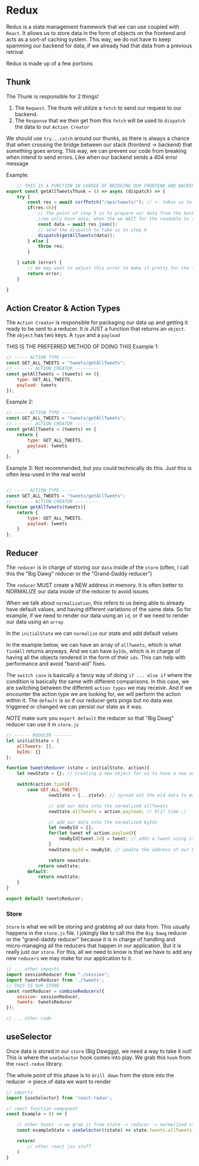 # Redux

Redux is a state management framework that we can use coupled with `React`. It allows us to store data in the form of objects on the frontend and acts as a sort-of caching system. This way, we do not have to keep spamming our backend for data, if we already had that data from a previous retrival

Redux is made up of a few portions


## Thunk

The Thunk is responsible for 2 things!
1. The `Request`. The thunk will utilize a `fetch` to send our request to our backend.
2. The `Response` that we then get from this `fetch` will be used to `dispatch` the data to our `Action Creator`

We should use `try...catch` around our thunks, as there is always a chance that when crossing the bridge between our stack (frontend -> backend) that something goes wrong. This way, we can prevent our code from breaking when intend to send errors. Like when our backend sends a 404 error message


Example:

```js
    // THIS IS A FUNCTION IN CHARGE OF BRIDGING OUR FRONTEND AND BACKEND
export const getAllTweetsThunk = () => async (dispatch) => {
    try {
        const res = await csrfFetch("/api/tweets/"); // <- takes us to step 4
        if(res.ok){
            // The point of step 5 is to prepare our data from the backend to be stored (cached)
            //we only have data, when the we WAIT for the readable to stream to be read
            const data = await res.json();
            // send the dispatch to take us to step 6
            dispatch(getAllTweets(data));
        } else {
            throw res;
        }

    } catch (error) {
        // We may want to adjust this error to make it pretty for the frontend to display
        return error;
    }

}

```

## Action Creator & Action Types

The `Action Creator` is responsible for packaging our data up and getting it ready to be sent to a reducer. It is JUST a function that returns an `object`. The `object` has two keys. A `type` and a `payload`

THIS IS THE PREFERRED METHOD OF DOING THIS
Example 1:

```js
// ----- ACTION TYPE -----
const GET_ALL_TWEETS = "tweets/getAllTweets";
// ------- ACTION CREATOR ---------
const getAllTweets = (tweets) => ({
    type: GET_ALL_TWEETS,
    payload: tweets
});

```

Example 2:

```js
// ----- ACTION TYPE -----
const GET_ALL_TWEETS = "tweets/getAllTweets";
// ------- ACTION CREATOR ---------
const getAllTweets = (tweets) => {
    return {
        type: GET_ALL_TWEETS,
        payload: tweets
    }
};


```



Example 3:  Not recommended, but you could technically do this. Just this is often less-used in the real world

```js

// ----- ACTION TYPE -----
const GET_ALL_TWEETS = "tweets/getAllTweets";
// ------- ACTION CREATOR ---------
function getAllTweets(tweets){
    return {
        type: GET_ALL_TWEETS,
        payload: tweets
    }
};


```



## Reducer

The `reducer` is in charge of storing our `data` inside of the `store` (often, I call this the "Big Dawg" reducer or the "Grand-Daddy reducer")

The `reducer` MUST create a NEW address in memory. It is often better to NORMALIZE our data inside of the reducer to avoid issues.


When we talk about `normalization`, this refers to us being able to already have default values, and having different variations of the same data. So for example, if we need to render our data using an `id`, or if we need to render our data using an `array`

In the `initialState` we can `normalize` our state and add default values

In the example below, we can have an array of `allTweets`, which is what `findAll` returns anyways. And we can have `byIds`, which is in charge of having all the objects rendered in the form of their `ids`. This can help with performance and avoid "band-aid" fixes.

The `switch case` is basically a fancy way of doing `if ... else if` where the condition is basically the same with different comparisons. In this case, we are switching between the different `action types` we may receive. And if we encounter the action type we are looking for, we will perform the action within it. The `default` is so if our reducer gets pings but no data was triggered or changed we can persist our state as it was.

*NOTE* make sure you `export default` the reducer so that "Big Dawg" reducer can use it in `store.js`


```js
// ------ REDUCER -------
let initialState = {
    allTweets: [],
    byIds: {}
};

function tweetsReducer (state = initialState, action){
    let newState = {}; // Creating a new object for us to have a new address in memory

    switch(action.type){
        case GET_ALL_TWEETS:
                newState = {...state}; // spread out the old data to make a clone of the state

                // add our data into the normalized allTweets
                newState.allTweets = action.payload; // O(1) time ;)

                // add our data into the normalized byIds
                let newById = {};
                for(let tweet of action.payload){
                    newById[tweet.id] = tweet; // adds a tweet using it's unique id as a key
                }
                newState.byId = newById; // update the address of our byId object

                return newstate;
            return newState;
        default:
            return newState;
    }
}

export default tweetsReducer;


```


### Store

`Store` is what we will be storing and grabbing all our data from. This usually happens in the `store.js` file. I jokingly like to call this the `Big Dawg` reducer or the "grand-daddy reducer" because it is in charge of handling and micro-managing all the reducers that happen in our application. But it is really just our `store`. For this, all we need to know is that we have to add any new `reducers` we may make for our application to it.

```js
// ... other imports
import sessionReducer from "./session";
import tweetsReducer from './tweets';
// THIS IS OUR STORE
const rootReducer = combineReducers({
    session: sessionReducer,
    tweets: tweetsReducer
});

// ... other code

```


## useSelector

Once data is stored in our `store` (Big Dawggg), we need a way to take it out! This is where the `useSelector` hook comes into play. We grab this `hook` from the `react-redux` library.

The whole point of this phase is to `drill down` from the store into the reducer -> piece of data we want to render

```js
// imports
import {useSelector} from 'react-redux';

// react function component
const Example = () => {

    // other hooks -> we grab it from state -> reducer -> normalized state object/array
    const exampleState = useSelector((state) => state.tweets.allTweets);

    return(
        // other react jsx stuff
    )
}


```
